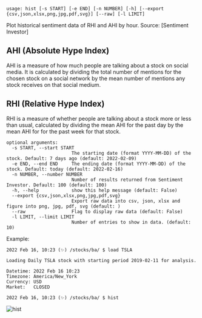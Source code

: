 ```
usage: hist [-s START] [-e END] [-n NUMBER] [-h] [--export {csv,json,xlsx,png,jpg,pdf,svg}] [--raw] [-l LIMIT]
```

Plot historical sentiment data of RHI and AHI by hour. Source: [Sentiment Investor]

AHI (Absolute Hype Index)
---
AHI is a measure of how much people are talking about a stock on social media.
It is calculated by dividing the total number of mentions for the chosen stock on a social network by the mean number of mentions any stock receives on that social medium.

RHI (Relative Hype Index)
---
RHI is a measure of whether people are talking about a stock more or less than usual, calculated by dividing the mean AHI for the past day by the mean AHI for for the past week for that stock.


```
optional arguments:
  -s START, --start START
                        The starting date (format YYYY-MM-DD) of the stock. Default: 7 days ago (default: 2022-02-09)
  -e END, --end END     The ending date (format YYYY-MM-DD) of the stock. Default: today (default: 2022-02-16)
  -n NUMBER, --number NUMBER
                        Number of results returned from Sentiment Investor. Default: 100 (default: 100)
  -h, --help            show this help message (default: False)
  --export {csv,json,xlsx,png,jpg,pdf,svg}
                        Export raw data into csv, json, xlsx and figure into png, jpg, pdf, svg (default: )
  --raw                 Flag to display raw data (default: False)
  -l LIMIT, --limit LIMIT
                        Number of entries to show in data. (default: 10)
```
Example:
```
2022 Feb 16, 10:23 (✨) /stocks/ba/ $ load TSLA

Loading Daily TSLA stock with starting period 2019-02-11 for analysis.

Datetime: 2022 Feb 16 10:23
Timezone: America/New_York
Currency: USD
Market:   CLOSED

2022 Feb 16, 10:23 (✨) /stocks/ba/ $ hist
```

![hist](https://user-images.githubusercontent.com/46355364/154296923-af6a4b2d-ab16-44d1-8270-e5926f4bac16.png)




